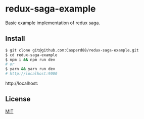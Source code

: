 # redux-saga-example
Basic example implementation of redux saga.

## Install

```sh
$ git clone git@github.com:Casperd88/redux-saga-example.git
$ cd redux-saga-example
$ npm i && npm run dev
# or
$ yarn && yarn run dev
# http://localhost:9000
```

http://localhost:

## License

[MIT](LICENSE)
